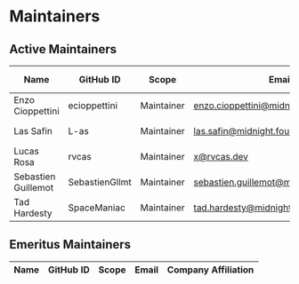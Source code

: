[//]: # "SPDX-License-Identifier: CC-BY-4.0"

# Maintainers

## Active Maintainers

<!-- Please keep this sorted alphabetically by github -->

| Name                | GitHub ID      | Scope      | Email                                   | Company Affiliation |
| ------------------- | -------------- | ---------- | --------------------------------------- | ------------------- |
| Enzo Cioppettini    | ecioppettini   | Maintainer | enzo.cioppettini@midnight.foundation    | Midnight Foundation |
| Las Safin           | L-as           | Maintainer | las.safin@midnight.foundation           | Midnight Foundation |
| Lucas Rosa          | rvcas          | Maintainer | x@rvcas.dev                             | Midnight Foundation |
| Sebastien Guillemot | SebastienGllmt | Maintainer | sebastien.guillemot@midnight.foundation | Midnight Foundation |
| Tad Hardesty        | SpaceManiac    | Maintainer | tad.hardesty@midnight.foundation        | Midnight Foundation |

## Emeritus Maintainers

| Name | GitHub ID | Scope | Email | Company Affiliation |
| ---- | --------- | ----- | ----- | ------------------- |
